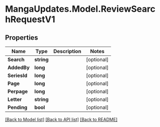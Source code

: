 # MangaUpdates.Model.ReviewSearchRequestV1

## Properties

Name | Type | Description | Notes
------------ | ------------- | ------------- | -------------
**Search** | **string** |  | [optional] 
**AddedBy** | **long** |  | [optional] 
**SeriesId** | **long** |  | [optional] 
**Page** | **long** |  | [optional] 
**Perpage** | **long** |  | [optional] 
**Letter** | **string** |  | [optional] 
**Pending** | **bool** |  | [optional] 

[[Back to Model list]](../README.md#documentation-for-models) [[Back to API list]](../README.md#documentation-for-api-endpoints) [[Back to README]](../README.md)

